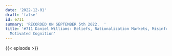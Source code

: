 ```yaml
---
date: '2022-12-01'
draft: 'false'
id: e711
summary: 'RECORDED ON SEPTEMBER 5th 2022.  '
title: '#711 Daniel Williams: Beliefs, Rationalization Markets, Misinformation, and
  Motivated Cognition'
---
```

{{< episode >}}
